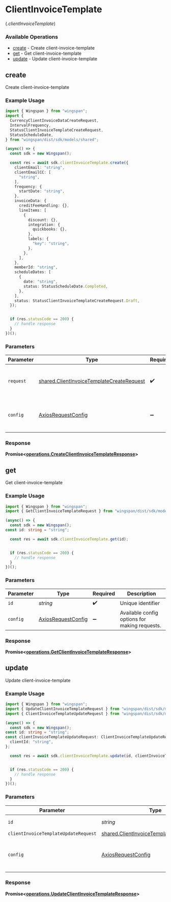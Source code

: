 # ClientInvoiceTemplate
(*.clientInvoiceTemplate*)

### Available Operations

* [create](#create) - Create client-invoice-template
* [get](#get) - Get client-invoice-template
* [update](#update) - Update client-invoice-template

## create

Create client-invoice-template

### Example Usage

```typescript
import { Wingspan } from "wingspan";
import {
  CurrencyClientInvoiceDataCreateRequest,
  IntervalFrequency,
  StatusClientInvoiceTemplateCreateRequest,
  StatusScheduleDate,
} from "wingspan/dist/sdk/models/shared";

(async() => {
  const sdk = new Wingspan();

  const res = await sdk.clientInvoiceTemplate.create({
    clientEmail: "string",
    clientEmailCC: [
      "string",
    ],
    frequency: {
      startDate: "string",
    },
    invoiceData: {
      creditFeeHandling: {},
      lineItems: [
        {
          discount: {},
          integration: {
            quickbooks: {},
          },
          labels: {
            "key": "string",
          },
        },
      ],
    },
    memberId: "string",
    scheduleDates: [
      {
        date: "string",
        status: StatusScheduleDate.Completed,
      },
    ],
    status: StatusClientInvoiceTemplateCreateRequest.Draft,
  });


  if (res.statusCode == 200) {
    // handle response
  }
})();
```

### Parameters

| Parameter                                                                                              | Type                                                                                                   | Required                                                                                               | Description                                                                                            |
| ------------------------------------------------------------------------------------------------------ | ------------------------------------------------------------------------------------------------------ | ------------------------------------------------------------------------------------------------------ | ------------------------------------------------------------------------------------------------------ |
| `request`                                                                                              | [shared.ClientInvoiceTemplateCreateRequest](../../models/shared/clientinvoicetemplatecreaterequest.md) | :heavy_check_mark:                                                                                     | The request object to use for the request.                                                             |
| `config`                                                                                               | [AxiosRequestConfig](https://axios-http.com/docs/req_config)                                           | :heavy_minus_sign:                                                                                     | Available config options for making requests.                                                          |


### Response

**Promise<[operations.CreateClientInvoiceTemplateResponse](../../models/operations/createclientinvoicetemplateresponse.md)>**


## get

Get client-invoice-template

### Example Usage

```typescript
import { Wingspan } from "wingspan";
import { GetClientInvoiceTemplateRequest } from "wingspan/dist/sdk/models/operations";

(async() => {
  const sdk = new Wingspan();
const id: string = "string";

  const res = await sdk.clientInvoiceTemplate.get(id);


  if (res.statusCode == 200) {
    // handle response
  }
})();
```

### Parameters

| Parameter                                                    | Type                                                         | Required                                                     | Description                                                  |
| ------------------------------------------------------------ | ------------------------------------------------------------ | ------------------------------------------------------------ | ------------------------------------------------------------ |
| `id`                                                         | *string*                                                     | :heavy_check_mark:                                           | Unique identifier                                            |
| `config`                                                     | [AxiosRequestConfig](https://axios-http.com/docs/req_config) | :heavy_minus_sign:                                           | Available config options for making requests.                |


### Response

**Promise<[operations.GetClientInvoiceTemplateResponse](../../models/operations/getclientinvoicetemplateresponse.md)>**


## update

Update client-invoice-template

### Example Usage

```typescript
import { Wingspan } from "wingspan";
import { UpdateClientInvoiceTemplateRequest } from "wingspan/dist/sdk/models/operations";
import { ClientInvoiceTemplateUpdateRequest } from "wingspan/dist/sdk/models/shared";

(async() => {
  const sdk = new Wingspan();
const id: string = "string";
const clientInvoiceTemplateUpdateRequest: ClientInvoiceTemplateUpdateRequest = {
  clientId: "string",
};

  const res = await sdk.clientInvoiceTemplate.update(id, clientInvoiceTemplateUpdateRequest);


  if (res.statusCode == 200) {
    // handle response
  }
})();
```

### Parameters

| Parameter                                                                                              | Type                                                                                                   | Required                                                                                               | Description                                                                                            |
| ------------------------------------------------------------------------------------------------------ | ------------------------------------------------------------------------------------------------------ | ------------------------------------------------------------------------------------------------------ | ------------------------------------------------------------------------------------------------------ |
| `id`                                                                                                   | *string*                                                                                               | :heavy_check_mark:                                                                                     | Unique identifier                                                                                      |
| `clientInvoiceTemplateUpdateRequest`                                                                   | [shared.ClientInvoiceTemplateUpdateRequest](../../models/shared/clientinvoicetemplateupdaterequest.md) | :heavy_minus_sign:                                                                                     | N/A                                                                                                    |
| `config`                                                                                               | [AxiosRequestConfig](https://axios-http.com/docs/req_config)                                           | :heavy_minus_sign:                                                                                     | Available config options for making requests.                                                          |


### Response

**Promise<[operations.UpdateClientInvoiceTemplateResponse](../../models/operations/updateclientinvoicetemplateresponse.md)>**

